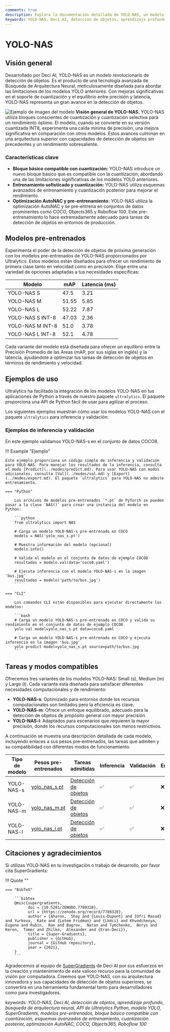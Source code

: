 ```yaml
---
comments: true
description: Explora la documentación detallada de YOLO-NAS, un modelo de detección de objetos superior. Aprende sobre sus características, modelos pre-entrenados, uso con la API de Ultralytics Python, y más.
keywords: YOLO-NAS, Deci AI, detección de objetos, aprendizaje profundo, búsqueda de arquitectura neural, API de Ultralytics Python, modelo YOLO, modelos pre-entrenados, cuantización, optimización, COCO, Objects365, Roboflow 100
---
```


# YOLO-NAS

## Visión general

Desarrollado por Deci AI, YOLO-NAS es un modelo revolucionario de detección de objetos. Es el producto de una tecnología avanzada de Búsqueda de Arquitectura Neural, meticulosamente diseñada para abordar las limitaciones de los modelos YOLO anteriores. Con mejoras significativas en el soporte de cuantización y el equilibrio entre precisión y latencia, YOLO-NAS representa un gran avance en la detección de objetos.

![Ejemplo de imagen del modelo](https://learnopencv.com/wp-content/uploads/2023/05/yolo-nas_COCO_map_metrics.png)
**Visión general de YOLO-NAS.** YOLO-NAS utiliza bloques conscientes de cuantización y cuantización selectiva para un rendimiento óptimo. El modelo, cuando se convierte en su versión cuantizada INT8, experimenta una caída mínima de precisión, una mejora significativa en comparación con otros modelos. Estos avances culminan en una arquitectura superior con capacidades de detección de objetos sin precedentes y un rendimiento sobresaliente.

### Características clave

- **Bloque básico compatible con cuantización:** YOLO-NAS introduce un nuevo bloque básico que es compatible con la cuantización, abordando una de las limitaciones significativas de los modelos YOLO anteriores.
- **Entrenamiento sofisticado y cuantización:** YOLO-NAS utiliza esquemas avanzados de entrenamiento y cuantización posterior para mejorar el rendimiento.
- **Optimización AutoNAC y pre-entrenamiento:** YOLO-NAS utiliza la optimización AutoNAC y se pre-entrena en conjuntos de datos prominentes como COCO, Objects365 y Roboflow 100. Este pre-entrenamiento lo hace extremadamente adecuado para tareas de detección de objetos en entornos de producción.

## Modelos pre-entrenados

Experimenta el poder de la detección de objetos de próxima generación con los modelos pre-entrenados de YOLO-NAS proporcionados por Ultralytics. Estos modelos están diseñados para ofrecer un rendimiento de primera clase tanto en velocidad como en precisión. Elige entre una variedad de opciones adaptadas a tus necesidades específicas:

| Modelo           | mAP   | Latencia (ms) |
| ---------------- | ----- | ------------- |
| YOLO-NAS S       | 47.5  | 3.21          |
| YOLO-NAS M       | 51.55 | 5.85          |
| YOLO-NAS L       | 52.22 | 7.87          |
| YOLO-NAS S INT-8 | 47.03 | 2.36          |
| YOLO-NAS M INT-8 | 51.0  | 3.78          |
| YOLO-NAS L INT-8 | 52.1  | 4.78          |

Cada variante del modelo está diseñada para ofrecer un equilibrio entre la Precisión Promedio de las Areas (mAP, por sus siglas en inglés) y la latencia, ayudándote a optimizar tus tareas de detección de objetos en términos de rendimiento y velocidad.

## Ejemplos de uso

Ultralytics ha facilitado la integración de los modelos YOLO-NAS en tus aplicaciones de Python a través de nuestro paquete `ultralytics`. El paquete proporciona una API de Python fácil de usar para agilizar el proceso.

Los siguientes ejemplos muestran cómo usar los modelos YOLO-NAS con el paquete `ultralytics` para inferencia y validación:

### Ejemplos de inferencia y validación

En este ejemplo validamos YOLO-NAS-s en el conjunto de datos COCO8.

!!! Example "Ejemplo"

    Este ejemplo proporciona un código simple de inferencia y validación para YOLO-NAS. Para manejar los resultados de la inferencia, consulta el modo [Predict](../modes/predict.md). Para usar YOLO-NAS con modos adicionales, consulta [Val](../modes/val.md) y [Export](../modes/export.md). El paquete `ultralytics` para YOLO-NAS no admite entrenamiento.

    === "Python"

        Los archivos de modelos pre-entrenados `*.pt` de PyTorch se pueden pasar a la clase `NAS()` para crear una instancia del modelo en Python:

        ```python
        from ultralytics import NAS

        # Carga un modelo YOLO-NAS-s pre-entrenado en COCO
        modelo = NAS('yolo_nas_s.pt')

        # Muestra información del modelo (opcional)
        modelo.info()

        # Valida el modelo en el conjunto de datos de ejemplo COCO8
        resultados = modelo.val(data='coco8.yaml')

        # Ejecuta inferencia con el modelo YOLO-NAS-s en la imagen 'bus.jpg'
        resultados = modelo('path/to/bus.jpg')
        ```

    === "CLI"

        Los comandos CLI están disponibles para ejecutar directamente los modelos:

        ```bash
        # Carga un modelo YOLO-NAS-s pre-entrenado en COCO y valida su rendimiento en el conjunto de datos de ejemplo COCO8
        yolo val model=yolo_nas_s.pt data=coco8.yaml

        # Carga un modelo YOLO-NAS-s pre-entrenado en COCO y ejecuta inferencia en la imagen 'bus.jpg'
        yolo predict model=yolo_nas_s.pt source=path/to/bus.jpg
        ```

## Tareas y modos compatibles

Ofrecemos tres variantes de los modelos YOLO-NAS: Small (s), Medium (m) y Large (l). Cada variante está diseñada para satisfacer diferentes necesidades computacionales y de rendimiento:

- **YOLO-NAS-s**: Optimizado para entornos donde los recursos computacionales son limitados pero la eficiencia es clave.
- **YOLO-NAS-m**: Ofrece un enfoque equilibrado, adecuado para la detección de objetos de propósito general con mayor precisión.
- **YOLO-NAS-l**: Adaptados para escenarios que requieren la mayor precisión, donde los recursos computacionales son menos restrictivos.

A continuación se muestra una descripción detallada de cada modelo, incluyendo enlaces a sus pesos pre-entrenados, las tareas que admiten y su compatibilidad con diferentes modos de funcionamiento.

| Tipo de modelo | Pesos pre-entrenados                                                                          | Tareas admitidas                           | Inferencia | Validación | Entrenamiento | Exportación |
| -------------- | --------------------------------------------------------------------------------------------- | ------------------------------------------ | ---------- | ---------- | ------------- | ----------- |
| YOLO-NAS-s     | [yolo_nas_s.pt](https://github.com/ultralytics/assets/releases/download/v8.1.0/yolo_nas_s.pt) | [Detección de objetos](../tasks/detect.md) | ✅         | ✅         | ❌            | ✅          |
| YOLO-NAS-m     | [yolo_nas_m.pt](https://github.com/ultralytics/assets/releases/download/v8.1.0/yolo_nas_m.pt) | [Detección de objetos](../tasks/detect.md) | ✅         | ✅         | ❌            | ✅          |
| YOLO-NAS-l     | [yolo_nas_l.pt](https://github.com/ultralytics/assets/releases/download/v8.1.0/yolo_nas_l.pt) | [Detección de objetos](../tasks/detect.md) | ✅         | ✅         | ❌            | ✅          |

## Citaciones y agradecimientos

Si utilizas YOLO-NAS en tu investigación o trabajo de desarrollo, por favor cita SuperGradients:

!!! Quote ""

    === "BibTeX"

        ```bibtex
        @misc{supergradients,
              doi = {10.5281/ZENODO.7789328},
              url = {https://zenodo.org/record/7789328},
              author = {Aharon,  Shay and {Louis-Dupont} and {Ofri Masad} and Yurkova,  Kate and {Lotem Fridman} and {Lkdci} and Khvedchenya,  Eugene and Rubin,  Ran and Bagrov,  Natan and Tymchenko,  Borys and Keren,  Tomer and Zhilko,  Alexander and {Eran-Deci}},
              title = {Super-Gradients},
              publisher = {GitHub},
              journal = {GitHub repository},
              year = {2021},
        }
        ```

Agradecemos al equipo de [SuperGradients](https://github.com/Deci-AI/super-gradients/) de Deci AI por sus esfuerzos en la creación y mantenimiento de este valioso recurso para la comunidad de visión por computadora. Creemos que YOLO-NAS, con su arquitectura innovadora y sus capacidades de detección de objetos superiores, se convertirá en una herramienta fundamental tanto para desarrolladores como para investigadores.

_keywords: YOLO-NAS, Deci AI, detección de objetos, aprendizaje profundo, búsqueda de arquitectura neural, API de Ultralytics Python, modelo YOLO, SuperGradients, modelos pre-entrenados, bloque básico compatible con cuantización, esquemas avanzados de entrenamiento, cuantización posterior, optimización AutoNAC, COCO, Objects365, Roboflow 100_
